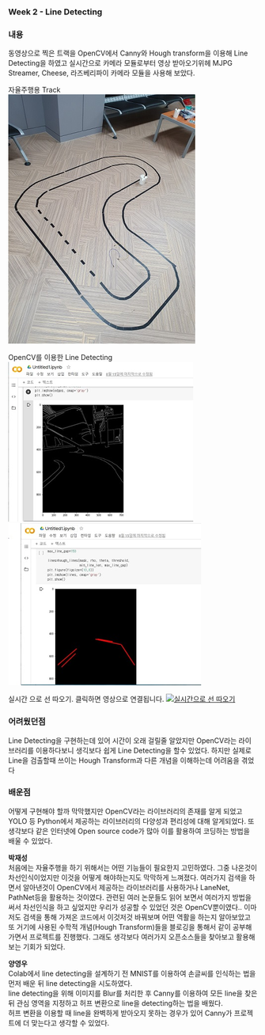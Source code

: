  ### Week 2 - Line Detecting
 ### **내용** 
 동영상으로 찍은 트랙을 OpenCV에서 Canny와 Hough transform을 이용해 Line Detecting을 하였고
 실시간으로 카메라 모듈로부터 영상 받아오기위헤 MJPG Streamer, Cheese, 라즈베리파이 카메라 모듈을 사용해 보았다.  
 
 자율주행용 Track   
 ![image1](/document/images/image2.jpg)    
 
 OpenCV를 이용한 Line Detecting   
 ![image1](/document/images/image3.jpg)
 ![image1](/document/images/image4.jpg)  

 실시간 으로 선 따오기. 클릭하면 영상으로 연결됩니다.
 [![실시간으로 선 따오기](https://j.gifs.com/0YKqnX.gif)](https://youtu.be/KJzmF9WuidM) 

 ### **어려웠던점**
  Line Detecting을 구현하는데 있어 시간이 오래 걸릴줄 알았지만 OpenCV라는 라이브러리를 이용하다보니 생긱보다 쉽게 Line Detecting을 
  할수 있었다. 하지만 실제로 Line을 검출할때 쓰이는 Hough Transform과 다른 개념을 이해하는데 어려움을 겪었다
 
 ### **배운점**  
 어떻게 구현해야 할까 막막했지만 OpenCV라는 라이브러리의 존재를 알게 되었고 YOLO 등 Python에서 제공하는 라이브러리의 다양성과 편리성에 대해
 알게되었다. 또 생각보다 같은 인터넷에 Open source code가 많아 이를 활용하여 코딩하는 방법을 배울 수 있었다.
 
 
 **박재성**   
 처음에는 자율주행을 하기 위해서는 어떤 기능들이 필요한지 고민하였다.
 그중 나온것이 차선인식이었지만 이것을 어떻게 해야하는지도 막막하게 느껴졌다. 여러가지 검색을 하면서 알아낸것이 OpenCV에서 제공하는 라이브러리를 사용하거나
 LaneNet, PathNet등을 활용하는 것이였다. 관련된 여러 논문들도 읽어 보면서 여러가지 방법을 써서 차선인식을 하고 싶었지만 우리가 성공할 수 있었던 것은 OpenCV뿐이였다..
 이마저도 검색을 통해 가져온 코드에서 이것저것 바꿔보며 어떤 역활을 하는지 알아보았고 또 거기에 사용된 수학적 개념(Hough Transform)들을 블로깅을 통해서 같이 공부해가면서
 프로젝트를 진행했다. 그래도 생각보다 여러가지 오픈소스들을 찾아보고 활용해보는 기회가 되었다.
 
 
 **양영우**   
 Colab에서 line detecting을 설계하기 전 MNIST를 이용하여 손글씨를 인식하는 법을 먼저 배운 뒤 line detecting을 시도하였다.   
 line detecting을 위해 이미지를 Blur를 처리한 후 Canny를 이용하여 모든 line을 찾은 뒤 관심 영역을 지정하고 허프 변환으로 line을 detecting하는 법을 배웠다.   
 허프 변환을 이용할 때 line을 완벽하게 받아오지 못하는 경우가 있어 Canny가 프로젝트에 더 맞는다고 생각할 수 있었다.   
 
